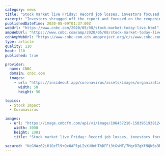 ```yaml
---
category: news
title: "Stock market live Friday: Record job losses, investors focused on reopening, Dow gains 450"
excerpt: "Investors shrugged off the report and focused on the reopenings in some parts of the nation.  The Nasdaq closed up 1.58% for its 5th straight positive day for the first time since Dec. 26 The Nasdaq closed above 9,"
publishedDateTime: 2020-05-09T01:37:00Z
webUrl: "https://www.cnbc.com/2020/05/08/stock-market-today-live.html"
ampWebUrl: "https://www.cnbc.com/amp/2020/05/08/stock-market-today-live.html"
cdnAmpWebUrl: "https://www-cnbc-com.cdn.ampproject.org/c/s/www.cnbc.com/amp/2020/05/08/stock-market-today-live.html"
type: article
quality: 110
heat: 110
published: true

provider:
  name: CNBC
  domain: cnbc.com
  images:
    - url: "https://insideout.app/coronavirus/assets/images/organizations/cnbc.com-50x50.jpg"
      width: 50
      height: 50

topics:
  - Stock Impact
  - Coronavirus

images:
  - url: "https://image.cnbcfm.com/api/v1/image/106437210-1583951938124ap_20069666446435.jpg?v=1588936005"
    width: 3000
    height: 2001
    title: "Stock market live Friday: Record job losses, investors focused on reopening, Dow gains 450"

secured: "KcGNAz62iH1OzFl9+Qx8APlpLIvXUHnHThDFFi3tGvMT/7MqrD7gXfNQK6s3bDwBSjBRjRAG0cDtLgX4J9RyNFuS3oIZvkS2txrS5HKbsuIaTjJz//AWZEDVBm/rSSpCPe9Y3ZfRCxcXAjlCB9EBFjRDAGLpwTRh4gSUkIOJu2vgkC81zk+kKb2ulS6LTTx/XewyDPSnouyGuZM9xsatwb7+U6MysDim1CxuewYoqSRmJrrtRshI/EUHM/ztPfv/jtN0RFwWnlU+WqNSf+agGkR0/HnQXOkqrsN6q0Uxr8/HtQPMb/V1GfBaZ0+6NdBXsS66YTn+lGa3XQHC27zXcVznJ5XLS/+MjH5vpKo8FQGhyE6Es9fRaicuAK0N8ypSkDVosD1IjJJKtwerV97pWEZxCVE1tSOfBL1W+MPlvJqDSxPetVkb6fNspjj9KrDjUX/YSgAG6VGfkfCVhpXbzP2yOwM5W6sXrYt+UJTJL7E=;kmt7CflgwQnop/xmIVeXQQ=="
---
```


